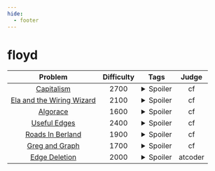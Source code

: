 ```yaml
--- 
hide:
  - footer
---
```

# floyd

| Problem | Difficulty | Tags | Judge | 
| :-----: | :----: | :----: | :----: | 
|[Capitalism](https://codeforces.com/problemset/problem/1450/E)|2700|<details> <summary>Spoiler</summary> <ul><li>floyd</li></ul> </details>|cf|
|[Ela and the Wiring Wizard](https://codeforces.com/problemset/problem/1737/D)|2100|<details> <summary>Spoiler</summary> <ul><li>floyd</li></ul> </details>|cf|
|[Algorace](https://codeforces.com/problemset/problem/187/B)|1600|<details> <summary>Spoiler</summary> <ul><li>floyd</li></ul> </details>|cf|
|[Useful Edges](https://codeforces.com/contest/1482/problem/F)|2400|<details> <summary>Spoiler</summary> <ul><li>floyd</li></ul> </details>|cf|
|[Roads In Berland](https://codeforces.com/problemset/problem/25/C)|1900|<details> <summary>Spoiler</summary> <ul><li>floyd</li></ul> </details>|cf|
|[Greg and Graph](https://codeforces.com/problemset/problem/296/D/)|1700|<details> <summary>Spoiler</summary> <ul><li>floyd</li></ul> </details>|cf|
|[Edge Deletion](https://atcoder.jp/contests/abc243/tasks/abc243_e)|2000|<details> <summary>Spoiler</summary> <ul><li>floyd</li></ul> </details>|atcoder|
